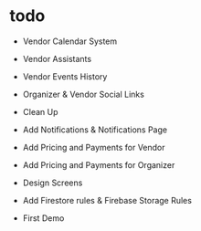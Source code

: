 # todo

- Vendor Calendar System
- Vendor Assistants
- Vendor Events History
- Organizer & Vendor Social Links
- Clean Up

- Add Notifications & Notifications Page
- Add Pricing and Payments for Vendor
- Add Pricing and Payments for Organizer
- Design Screens
- Add Firestore rules & Firebase Storage Rules
- First Demo
